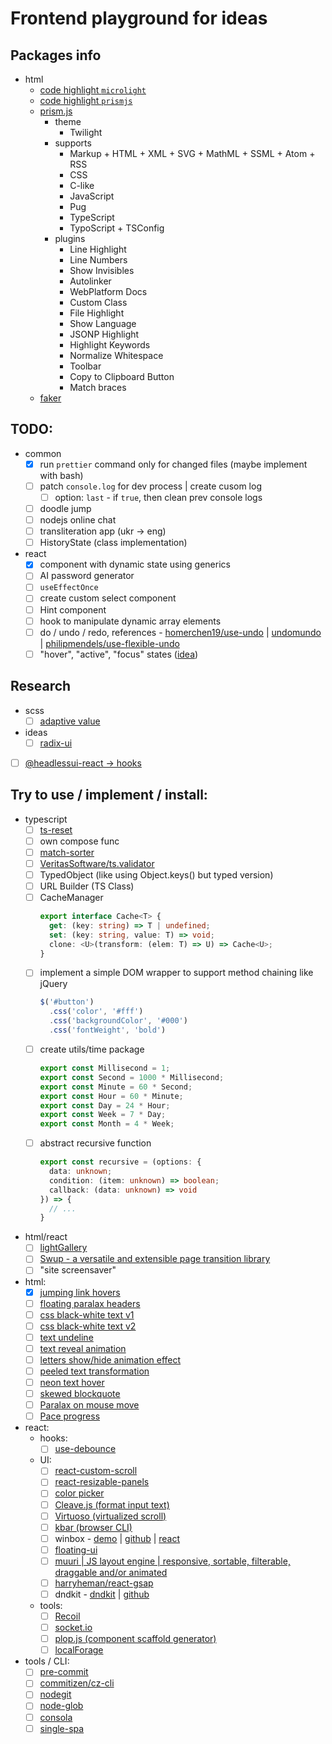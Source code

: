 # Frontend playground for ideas

## Packages info

- html
  - [code highlight `microlight`](https://asvd.github.io/microlight/)
  - [code highlight `prismjs`](https://prismjs.com/index.html)
  - [prism.js](https://prismjs.com/download.html#themes=prism-twilight&languages=markup+css+clike+javascript+pug+typescript+typoscript&plugins=line-highlight+line-numbers+show-language+highlight-keywords+normalize-whitespace+toolbar+copy-to-clipboard+match-braces)
    - theme
      - Twilight
    - supports
      - Markup + HTML + XML + SVG + MathML + SSML + Atom + RSS
      - CSS
      - C-like
      - JavaScript
      - Pug
      - TypeScript
      - TypoScript + TSConfig
    - plugins
      - Line Highlight
      - Line Numbers
      - Show Invisibles
      - Autolinker
      - WebPlatform Docs
      - Custom Class
      - File Highlight
      - Show Language
      - JSONP Highlight
      - Highlight Keywords
      - Normalize Whitespace
      - Toolbar
      - Copy to Clipboard Button
      - Match braces
  - [faker](https://fakerjs.dev/guide/)

## TODO:

- common
  - [x] run `prettier` command only for changed files (maybe implement with bash)
  - [ ] patch `console.log` for dev process | create cusom log
    - [ ] option: `last` - if `true`, then clean prev console logs
  - [ ] doodle jump
  - [ ] nodejs online chat
  - [ ] transliteration app (ukr -> eng)
  - [ ] HistoryState (class implementation)
- react
  - [x] component with dynamic state using generics
  - [ ] AI password generator
  - [ ] `useEffectOnce`
  - [ ] create custom select component
  - [ ] Hint component
  - [ ] hook to manipulate dynamic array elements
  - [ ] do / undo / redo, references - [homerchen19/use-undo](https://github.com/homerchen19/use-undo) | [undomundo](https://github.com/philipmendels/undomundo) | [philipmendels/use-flexible-undo](https://github.com/philipmendels/use-flexible-undo)
  - [ ] "hover", "active", "focus" states ([idea](https://exogen.github.io/blog/focus-state/))

## Research

- scss
  - [ ] [adaptive value](https://css-tricks.com/linearly-scale-font-size-with-css-clamp-based-on-the-viewport/)
- ideas
  - [ ] [radix-ui](https://www.radix-ui.com/themes/docs/overview/getting-started)
- [ ] [@headlessui-react -> hooks](https://github.com/tailwindlabs/headlessui/tree/main/packages/%40headlessui-react)

## Try to use / implement / install:

- typescript
  - [ ] [ts-reset](https://github.com/total-typescript/ts-reset)
  - [ ] own compose func
  - [ ] [match-sorter](https://github.com/kentcdodds/match-sorter)
  - [ ] [VeritasSoftware/ts.validator](https://github.com/VeritasSoftware/ts.validator)
  - [ ] TypedObject (like using Object.keys() but typed version)
  - [ ] URL Builder (TS Class)
  - [ ] CacheManager
    ```ts
    export interface Cache<T> {
      get: (key: string) => T | undefined;
      set: (key: string, value: T) => void;
      clone: <U>(transform: (elem: T) => U) => Cache<U>;
    }
    ```
  - [ ] implement a simple DOM wrapper to support method chaining like jQuery
    ```ts
    $('#button')
      .css('color', '#fff')
      .css('backgroundColor', '#000')
      .css('fontWeight', 'bold')
    ```
  - [ ] create utils/time package
    ```ts
    export const Millisecond = 1;
    export const Second = 1000 * Millisecond;
    export const Minute = 60 * Second;
    export const Hour = 60 * Minute;
    export const Day = 24 * Hour;
    export const Week = 7 * Day;
    export const Month = 4 * Week;
    ```
  - [ ] abstract recursive function
    ```ts
    export const recursive = (options: {
      data: unknown;
      condition: (item: unknown) => boolean;
      callback: (data: unknown) => void
    }) => {
      // ...
    }
    ```
- html/react
  - [ ] [lightGallery](https://www.lightgalleryjs.com/)
  - [ ] [Swup - a versatile and extensible page transition library](https://github.com/swup/swup)
  - [ ] "site screensaver"
- html:
  - [x] [jumping link hovers](https://codepen.io/devsendjin/pen/ExyWYwz)
  - [ ] [floating paralax headers](https://codepen.io/amit_sheen/pen/BaJmWWj)
  - [ ] [css black-white text v1](https://codepen.io/havardob/pen/PoPaWaE)
  - [ ] [css black-white text v2](https://codepen.io/RickyMarou/pen/dyoMXYR)
  - [ ] [text undeline](https://codepen.io/iam_aspencer/pen/qvNPBv)
  - [ ] [text reveal animation](https://codepen.io/sedran/pen/GYPevV)
  - [ ] [letters show/hide animation effect](https://codepen.io/esse/pen/qxmqPQ)
  - [ ] [peeled text transformation](https://codepen.io/Moiety/pen/OPPKMr)
  - [ ] [neon text hover](https://codepen.io/primaapriansyah/pen/DjEFq/)
  - [ ] [skewed blockquote](https://codepen.io/mkstix6/pen/ERLLvb)
  - [ ] [Paralax on mouse move](https://codepen.io/Johnmuir2001/pen/rNWWegg)
  - [ ] [Pace progress](https://codebyzach.github.io/pace/)
- react:
  - hooks:
    - [ ] [use-debounce](https://github.com/xnimorz/use-debounce)
  - UI:
    - [ ] [react-custom-scroll](https://github.com/rommguy/react-custom-scroll)
    - [ ] [react-resizable-panels](https://github.com/bvaughn/react-resizable-panels)
    - [ ] [color picker](https://github.com/casesandberg/react-color)
    - [ ] [Cleave.js (format input text)](https://github.com/nosir/cleave.js)
    - [ ] [Virtuoso (virtualized scroll)](https://virtuoso.dev/)
    - [ ] [kbar (browser CLI)](https://github.com/timc1/kbar)
    - [ ] winbox - [demo](https://nextapps-de.github.io/winbox/) | [github](https://github.com/nextapps-de/winbox) | [react](https://github.com/rickonono3/react-winbox)
    - [ ] [floating-ui](https://github.com/floating-ui/floating-ui)
    - [ ] [muuri | JS layout engine | responsive, sortable, filterable, draggable and/or animated](https://github.com/haltu/muuri)
    - [ ] [harryheman/react-gsap](https://github.com/harryheman/blog-posts/tree/master/react-gsap)
    - [ ] dndkit - [dndkit](https://dndkit.com/) | [github](https://github.com/clauderic/dnd-kit)
  - tools:
    - [ ] [Recoil](https://recoiljs.org/)
    - [ ] [socket.io](https://socket.io/)
    - [ ] [plop.js (component scaffold generator)](https://github.com/plopjs/plop)
    - [ ] [localForage](https://dndkit.com/)
- tools / CLI:
  - [ ] [pre-commit](https://github.com/observing/pre-commit)
  - [ ] [commitizen/cz-cli](https://github.com/commitizen/cz-cli)
  - [ ] [nodegit](https://github.com/nodegit/nodegit)
  - [ ] [node-glob](https://github.com/isaacs/node-glob)
  - [ ] [consola](https://github.com/unjs/consola)
  - [ ] [single-spa](https://github.com/single-spa/single-spa)
